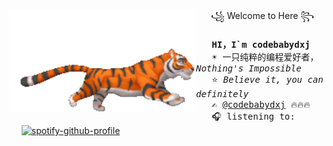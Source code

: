 <a href="https://tenor.com/view/eevee-pokemon-wink-pixel-gif-15197794"><img align="left" width="300" height="165" src="./img/tiger.gif"></a>&nbsp;&nbsp;&nbsp;&nbsp;&nbsp;&nbsp;꧁ Welcome  to Here ꧂<br><samp><br>
  &nbsp;&nbsp;&nbsp;<b>HI，I`m codebabydxj </b> <br>
  &nbsp;&nbsp;&nbsp;☀️ 一只纯粹的编程爱好者，<i>Nothing's Impossible </i><br>
  &nbsp;&nbsp;&nbsp;⭐ <i>Believe it, you can definitely</i> <br>
  &nbsp;&nbsp;&nbsp;✍️ [@codebabydxj](https://github.com/codebabydxj) 🔥🔥🔥<br>
  &nbsp;&nbsp;&nbsp;🎧 listening to: <br>&nbsp;&nbsp;</samp>
[![spotify-github-profile](https://spotify-github-profile.vercel.app/api/view?uid=22thftxib35zraloo4ct2unwa&cover_image=true&theme=novatorem)](https://github.com/kittinan/spotify-github-profile) 
